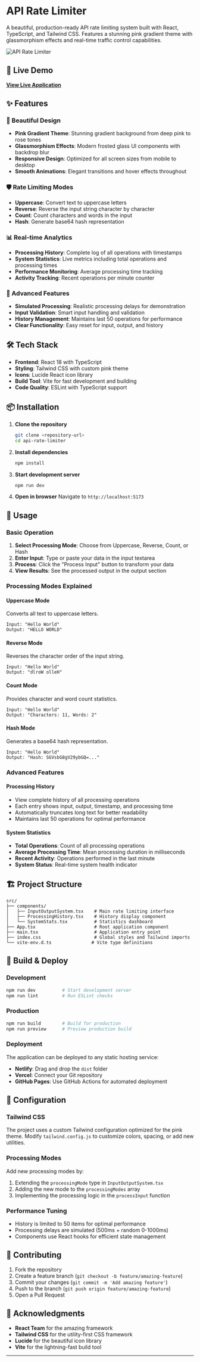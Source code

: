 # API Rate Limiter

A beautiful, production-ready API rate limiting system built with React, TypeScript, and Tailwind CSS. Features a stunning pink gradient theme with glassmorphism effects and real-time traffic control capabilities.

![API Rate Limiter](https://images.pexels.com/photos/1181263/pexels-photo-1181263.jpeg?auto=compress&cs=tinysrgb&w=1200&h=400&fit=crop)
## 🚀 Live Demo

**[View Live Application](https://fj337rvmybdrjaamgrh6en.streamlit.app/)**

## ✨ Features

### 🎨 Beautiful Design
- **Pink Gradient Theme**: Stunning gradient background from deep pink to rose tones
- **Glassmorphism Effects**: Modern frosted glass UI components with backdrop blur
- **Responsive Design**: Optimized for all screen sizes from mobile to desktop
- **Smooth Animations**: Elegant transitions and hover effects throughout

### 🛡️ Rate Limiting Modes
- **Uppercase**: Convert text to uppercase letters
- **Reverse**: Reverse the input string character by character
- **Count**: Count characters and words in the input
- **Hash**: Generate base64 hash representation

### 📊 Real-time Analytics
- **Processing History**: Complete log of all operations with timestamps
- **System Statistics**: Live metrics including total operations and processing times
- **Performance Monitoring**: Average processing time tracking
- **Activity Tracking**: Recent operations per minute counter

### 🚀 Advanced Features
- **Simulated Processing**: Realistic processing delays for demonstration
- **Input Validation**: Smart input handling and validation
- **History Management**: Maintains last 50 operations for performance
- **Clear Functionality**: Easy reset for input, output, and history

## 🛠️ Tech Stack

- **Frontend**: React 18 with TypeScript
- **Styling**: Tailwind CSS with custom pink theme
- **Icons**: Lucide React icon library
- **Build Tool**: Vite for fast development and building
- **Code Quality**: ESLint with TypeScript support

## 📦 Installation

1. **Clone the repository**
   ```bash
   git clone <repository-url>
   cd api-rate-limiter
   ```

2. **Install dependencies**
   ```bash
   npm install
   ```

3. **Start development server**
   ```bash
   npm run dev
   ```

4. **Open in browser**
   Navigate to `http://localhost:5173`

## 🎯 Usage

### Basic Operation
1. **Select Processing Mode**: Choose from Uppercase, Reverse, Count, or Hash
2. **Enter Input**: Type or paste your data in the input textarea
3. **Process**: Click the "Process Input" button to transform your data
4. **View Results**: See the processed output in the output section

### Processing Modes Explained

#### Uppercase Mode
Converts all text to uppercase letters.
```
Input: "Hello World"
Output: "HELLO WORLD"
```

#### Reverse Mode
Reverses the character order of the input string.
```
Input: "Hello World"
Output: "dlroW olleH"
```

#### Count Mode
Provides character and word count statistics.
```
Input: "Hello World"
Output: "Characters: 11, Words: 2"
```

#### Hash Mode
Generates a base64 hash representation.
```
Input: "Hello World"
Output: "Hash: SGVsbG8gV29ybGQ=..."
```

### Advanced Features

#### Processing History
- View complete history of all processing operations
- Each entry shows input, output, timestamp, and processing time
- Automatically truncates long text for better readability
- Maintains last 50 operations for optimal performance

#### System Statistics
- **Total Operations**: Count of all processing operations
- **Average Processing Time**: Mean processing duration in milliseconds
- **Recent Activity**: Operations performed in the last minute
- **System Status**: Real-time system health indicator

## 🏗️ Project Structure

```
src/
├── components/
│   ├── InputOutputSystem.tsx    # Main rate limiting interface
│   ├── ProcessingHistory.tsx    # History display component
│   └── SystemStats.tsx          # Statistics dashboard
├── App.tsx                      # Root application component
├── main.tsx                     # Application entry point
├── index.css                    # Global styles and Tailwind imports
└── vite-env.d.ts               # Vite type definitions
```


## 🚀 Build & Deploy

### Development
```bash
npm run dev          # Start development server
npm run lint         # Run ESLint checks
```

### Production
```bash
npm run build        # Build for production
npm run preview      # Preview production build
```

### Deployment
The application can be deployed to any static hosting service:
- **Netlify**: Drag and drop the `dist` folder
- **Vercel**: Connect your Git repository
- **GitHub Pages**: Use GitHub Actions for automated deployment

## 🔧 Configuration

### Tailwind CSS
The project uses a custom Tailwind configuration optimized for the pink theme. Modify `tailwind.config.js` to customize colors, spacing, or add new utilities.

### Processing Modes
Add new processing modes by:
1. Extending the `processingMode` type in `InputOutputSystem.tsx`
2. Adding the new mode to the `processingModes` array
3. Implementing the processing logic in the `processInput` function

### Performance Tuning
- History is limited to 50 items for optimal performance
- Processing delays are simulated (500ms + random 0-1000ms)
- Components use React hooks for efficient state management

## 🤝 Contributing

1. Fork the repository
2. Create a feature branch (`git checkout -b feature/amazing-feature`)
3. Commit your changes (`git commit -m 'Add amazing feature'`)
4. Push to the branch (`git push origin feature/amazing-feature`)
5. Open a Pull Request


## 🙏 Acknowledgments

- **React Team** for the amazing framework
- **Tailwind CSS** for the utility-first CSS framework
- **Lucide** for the beautiful icon library
- **Vite** for the lightning-fast build tool

---

